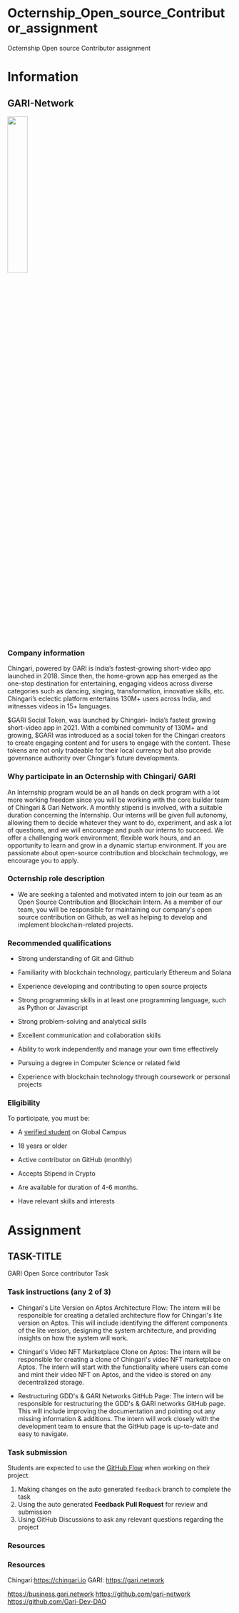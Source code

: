 # Octernship_Open_source_Contributor_assignment
Octernship Open source Contributor assignment
# Information

## GARI-Network

<img src="https://user-images.githubusercontent.com/53075480/223997039-adf9cbba-9abf-4616-9f6a-3589acc60478.jpg" width=30%>

### Company information 

Chingari, powered by GARI is India’s fastest-growing short-video app launched in 2018. Since then, the home-grown app has emerged as the one-stop destination for entertaining, engaging videos across diverse categories such as dancing, singing, transformation, innovative skills, etc. Chingari’s eclectic platform entertains 130M+ users across India, and witnesses videos in 15+ languages.

$GARI Social Token, was launched by Chingari- India’s fastest growing short-video app in 2021. With a combined community of 130M+ and growing, $GARI was introduced as a social token for the Chingari creators to create engaging content and for users to engage with the content. These tokens are not only tradeable for their local currency but also provide governance authority over Chingar’s future developments.

### Why participate in an Octernship with Chingari/ GARI

An Internship program would be an all hands on deck program with a lot more working freedom since you will be working with the core builder team of Chingari & Gari Network. A monthly stipend is involved, with a suitable duration concerning the Internship.
Our interns will be given full autonomy, allowing them to decide whatever they want to do, experiment, and ask a lot of questions, and we will encourage and push our interns to succeed.
We offer a challenging work environment, flexible work hours, and an opportunity to learn and grow in a dynamic startup environment. If you are passionate about open-source contribution and blockchain technology, we encourage you to apply.

### Octernship role description

* We are seeking a talented and motivated intern to join our team as an Open Source Contribution and Blockchain Intern. As a member of our team, you will be responsible for maintaining our company's open source contribution on Github, as well as helping to develop and implement blockchain-related projects.

### Recommended qualifications

* Strong understanding of Git and Github
* Familiarity with blockchain technology, particularly Ethereum and Solana
* Experience developing and contributing to open source projects
* Strong programming skills in at least one programming language, such as Python or Javascript
* Strong problem-solving and analytical skills
* Excellent communication and collaboration skills
* Ability to work independently and manage your own time effectively
* Pursuing a degree in Computer Science or related field

* Experience with blockchain technology through coursework or personal projects

### Eligibility

To participate, you must be:

* A [verified student](https://education.github.com/discount_requests/pack_application) on Global Campus

* 18 years or older

* Active contributor on GitHub (monthly) 

* Accepts Stipend in Crypto

* Are available for duration of 4-6 months.  

* Have relevant skills and interests

# Assignment 

## TASK-TITLE

GARI Open Sorce contributor Task

### Task instructions (any 2 of 3)

* Chingari's Lite Version on Aptos Architecture Flow: The intern will be responsible for creating a detailed architecture flow for Chingari's lite version on Aptos. This will include identifying the different components of the lite version, designing the system architecture, and providing insights on how the system will work.

* Chingari's Video NFT Marketplace Clone on Aptos: The intern will be responsible for creating a clone of Chingari's video NFT marketplace on Aptos. The intern will start with the functionality where users can come and mint their video NFT on Aptos, and the video is stored on any decentralized storage.

* Restructuring GDD's & GARI Networks GitHub Page: The intern will be responsible for restructuring the GDD's & GARI networks GitHub page. This will include improving the documentation and pointing out any missing information & additions. The intern will work closely with the development team to ensure that the GitHub page is up-to-date and easy to navigate.


### Task submission

Students are expected to use the [GitHub Flow](https://docs.github.com/en/get-started/quickstart/github-flow) when working on their project. 

1. Making changes on the auto generated `feedback` branch to complete the task
2. Using the auto generated **Feedback Pull Request** for review and submission
3. Using GitHub Discussions to ask any relevant questions regarding the project
### Resources

### Resources

Chingari:https://chingari.io
GARI: https://gari.network

https://business.gari.network
https://github.com/gari-network
https://github.com/Gari-Dev-DAO

